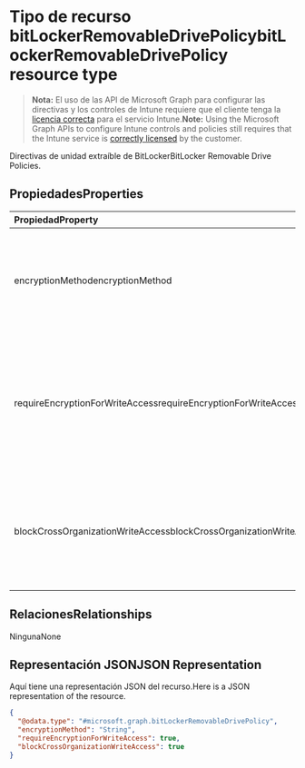# <a name="bitlockerremovabledrivepolicy-resource-type"></a><span data-ttu-id="e1286-101">Tipo de recurso bitLockerRemovableDrivePolicy</span><span class="sxs-lookup"><span data-stu-id="e1286-101">bitLockerRemovableDrivePolicy resource type</span></span>

> <span data-ttu-id="e1286-102">**Nota:** El uso de las API de Microsoft Graph para configurar las directivas y los controles de Intune requiere que el cliente tenga la [licencia correcta](https://go.microsoft.com/fwlink/?linkid=839381) para el servicio Intune.</span><span class="sxs-lookup"><span data-stu-id="e1286-102">**Note:** Using the Microsoft Graph APIs to configure Intune controls and policies still requires that the Intune service is [correctly licensed](https://go.microsoft.com/fwlink/?linkid=839381) by the customer.</span></span>

<span data-ttu-id="e1286-103">Directivas de unidad extraíble de BitLocker</span><span class="sxs-lookup"><span data-stu-id="e1286-103">BitLocker Removable Drive Policies.</span></span>
## <a name="properties"></a><span data-ttu-id="e1286-104">Propiedades</span><span class="sxs-lookup"><span data-stu-id="e1286-104">Properties</span></span>
|<span data-ttu-id="e1286-105">Propiedad</span><span class="sxs-lookup"><span data-stu-id="e1286-105">Property</span></span>|<span data-ttu-id="e1286-106">Tipo</span><span class="sxs-lookup"><span data-stu-id="e1286-106">Type</span></span>|<span data-ttu-id="e1286-107">Descripción</span><span class="sxs-lookup"><span data-stu-id="e1286-107">Description</span></span>|
|:---|:---|:---|
|<span data-ttu-id="e1286-108">encryptionMethod</span><span class="sxs-lookup"><span data-stu-id="e1286-108">encryptionMethod</span></span>|[<span data-ttu-id="e1286-109">bitLockerEncryptionMethod</span><span class="sxs-lookup"><span data-stu-id="e1286-109">bitLockerEncryptionMethod</span></span>](../resources/intune_deviceconfig_bitlockerencryptionmethod.md)|<span data-ttu-id="e1286-110">Seleccione el método de cifrado para las unidades extraíbles.</span><span class="sxs-lookup"><span data-stu-id="e1286-110">Select the encryption method for removable  drives.</span></span> <span data-ttu-id="e1286-111">Los valores posibles son: `aesCbc128`, `aesCbc256`, `xtsAes128` y `xtsAes256`.</span><span class="sxs-lookup"><span data-stu-id="e1286-111">Possible values are: `aesCbc128`, `aesCbc256`, `xtsAes128`, `xtsAes256`.</span></span>|
|<span data-ttu-id="e1286-112">requireEncryptionForWriteAccess</span><span class="sxs-lookup"><span data-stu-id="e1286-112">requireEncryptionForWriteAccess</span></span>|<span data-ttu-id="e1286-113">Booleano</span><span class="sxs-lookup"><span data-stu-id="e1286-113">Boolean</span></span>|<span data-ttu-id="e1286-114">Indica si se bloquea el acceso de escritura a dispositivos configurados en otra organización.</span><span class="sxs-lookup"><span data-stu-id="e1286-114">Indicates whether to block write access to devices configured in another organization.</span></span>  <span data-ttu-id="e1286-115">Si requireEncryptionForWriteAccess es false, este valor no se aplica.</span><span class="sxs-lookup"><span data-stu-id="e1286-115">If requireEncryptionForWriteAccess is false, this value does not affect.</span></span>|
|<span data-ttu-id="e1286-116">blockCrossOrganizationWriteAccess</span><span class="sxs-lookup"><span data-stu-id="e1286-116">blockCrossOrganizationWriteAccess</span></span>|<span data-ttu-id="e1286-117">Booleano</span><span class="sxs-lookup"><span data-stu-id="e1286-117">Boolean</span></span>|<span data-ttu-id="e1286-118">Esta configuración de directiva determina si es necesaria la protección BitLocker para que se pueda escribir en las unidades de datos extraíbles en un equipo.</span><span class="sxs-lookup"><span data-stu-id="e1286-118">This policy setting determines whether BitLocker protection is required for removable data drives to be writable on a computer.</span></span>|

## <a name="relationships"></a><span data-ttu-id="e1286-119">Relaciones</span><span class="sxs-lookup"><span data-stu-id="e1286-119">Relationships</span></span>
<span data-ttu-id="e1286-120">Ninguna</span><span class="sxs-lookup"><span data-stu-id="e1286-120">None</span></span>
## <a name="json-representation"></a><span data-ttu-id="e1286-121">Representación JSON</span><span class="sxs-lookup"><span data-stu-id="e1286-121">JSON Representation</span></span>
<span data-ttu-id="e1286-122">Aquí tiene una representación JSON del recurso.</span><span class="sxs-lookup"><span data-stu-id="e1286-122">Here is a JSON representation of the resource.</span></span>
<!-- {
  "blockType": "resource",
  "@odata.type": "microsoft.graph.bitLockerRemovableDrivePolicy"
}
-->
``` json
{
  "@odata.type": "#microsoft.graph.bitLockerRemovableDrivePolicy",
  "encryptionMethod": "String",
  "requireEncryptionForWriteAccess": true,
  "blockCrossOrganizationWriteAccess": true
}
```



